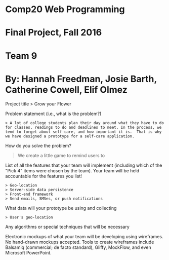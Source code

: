 # Comp20 Web Programming 
# Final Project, Fall 2016
# Team 9
# By: Hannah Freedman, Josie Barth, Catherine Cowell, Elif Olmez

Project title
    > Grow your Flower

Problem statement (i.e., what is the problem?)

    > A lot of college students plan their day around what they have to do for classes, readings to do and deadlines to meet. In the process, we tend to forget about self-care, and how important it is.  That is why we have designed a prototype for a self-care application.  

How do you solve the problem? 
> We create a little game to remind users to 

List of all the features that your team will implement (including which of the "Pick 4" items were chosen by the team). Your team will be held accountable for the features you list!

    > Geo-location 
    > Server-side data persistence
    > Front-end framework
    > Send emails, SMSes, or push notifications 

What data will your prototype be using and collecting

    > User's geo-location

Any algorithms or special techniques that will be necessary

Electronic mockups of what your team will be developing using wireframes. No hand-drawn mockups accepted. Tools to create wireframes include Balsamiq (commercial; de facto standard), Gliffy, MockFlow, and even Microsoft PowerPoint.
